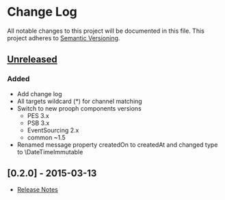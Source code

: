 # Change Log
All notable changes to this project will be documented in this file.
This project adheres to [Semantic Versioning](http://semver.org/).

## [Unreleased][unreleased]
### Added
- Add change log
- All targets wildcard (*) for channel matching
- Switch to new prooph components versions
  - PES 3.x
  - PSB 3.x
  - EventSourcing 2.x
  - common ~1.5
- Renamed message property createdOn to createdAt and changed type to \DateTimeImmutable


## [0.2.0] - 2015-03-13
- [Release Notes](https://github.com/prooph/processing/releases/tag/v0.2)

[unreleased]: https://github.com/prooph/processing/compare/v0.2...HEAD
